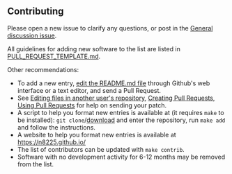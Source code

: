 ## Contributing

Please open a new issue to clarify any questions, or post in the [General discussion issue](https://github.com/casjay/awesome/issues).

All guidelines for adding new software to the list are listed in [PULL_REQUEST_TEMPLATE.md](PULL_REQUEST_TEMPLATE.md).

Other recommendations:

- To add a new entry, [edit the README.md file](https://github.com/casjay/awesome/edit/master/README.md) through Github's web interface or a text editor, and send a Pull Request.
- See [Editing files in another user's repository](https://help.github.com/articles/editing-files-in-another-user-s-repository/), [Creating Pull Requests](https://help.github.com/articles/creating-a-pull-request/), [Using Pull Requests](https://help.github.com/articles/using-pull-requests/) for help on sending your patch.
- A script to help you format new entries is available at (it requires `make` to be installed): `git clone`/[download](https://github.com/casjay/awesome/archive/master.zip) and enter the repository, run `make add` and follow the instructions.
- A website to help you format new entries is available at https://n8225.github.io/
- The list of contributors can be updated with `make contrib`. 
- Software with no development activity for 6-12 months may be removed from the list.

